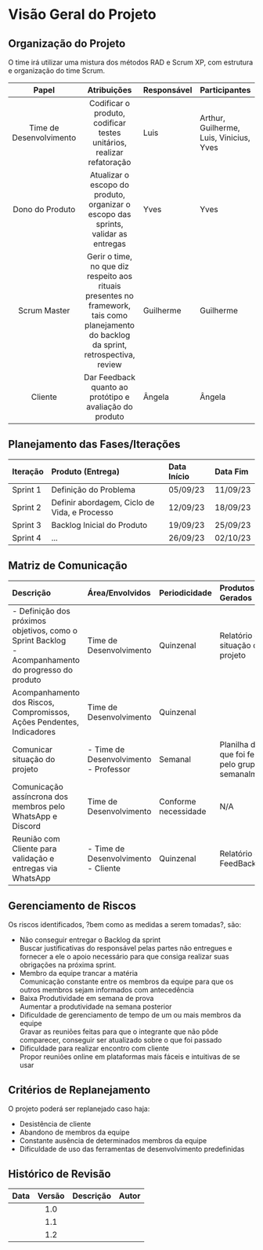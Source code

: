 # Visão Geral do Projeto

## Organização do Projeto

O time irá utilizar uma mistura dos métodos RAD e Scrum XP, com estrutura e organização do time Scrum.

|           Papel          | Atribuições                                                            | Responsável | Participantes |
| :----------------------: | :--------------------------------------------------------------------: | ----------------------------------------------- | ------------ |
| Time de Desenvolvimento  | Codificar o produto, codificar testes unitários, realizar refatoração  | Luis | Arthur, Guilherme, Luis, Vinicius, Yves |
| Dono do Produto          | Atualizar o escopo do produto, organizar o escopo das sprints, validar as entregas |          Yves                    | Yves |
| Scrum Master             | Gerir o time, no que diz respeito aos rituais presentes no framework, tais como planejamento do backlog da sprint, retrospectiva, review | Guilherme |  Guilherme |
| Cliente                  | Dar Feedback quanto ao protótipo e avaliação do produto |  Ângela |  Ângela |

## Planejamento das Fases/Iterações

| Iteração | Produto (Entrega)                            | Data Início | Data Fim |
| :------- | :------------------------------------------- | :---------- | :------- |
| Sprint 1 | Definição do Problema                        | 05/09/23    | 11/09/23 |
| Sprint 2 | Definir abordagem, Ciclo de Vida, e Processo | 12/09/23    | 18/09/23 |
| Sprint 3 | Backlog Inicial do Produto                   | 19/09/23    | 25/09/23 |
| Sprint 4 | ...                                          | 26/09/23    | 02/10/23 |

## Matriz de Comunicação

| Descrição | Área/Envolvidos | Periodicidade | Produtos Gerados |
| :-------- | :-------------- | :------------ | :--------------- |
| - Definição dos próximos objetivos, como o Sprint Backlog </br> - Acompanhamento do progresso do produto | Time de Desenvolvimento | Quinzenal | Relatório de situação do projeto |
| Acompanhamento dos Riscos, Compromissos, Ações Pendentes, Indicadores | Time de Desenvolvimento | Quinzenal |  |
| Comunicar situação do projeto | - Time de Desenvolvimento </br> - Professor | Semanal | Planilha do que foi feito pelo grupo semanalmente |
| Comunicação assíncrona dos membros pelo WhatsApp e Discord | Time de Desenvolvimento | Conforme necessidade | N/A |
| Reunião com Cliente para validação e entregas via WhatsApp | - Time de Desenvolvimento </br> - Cliente | Quinzenal | Relatório de FeedBacks |

## Gerenciamento de Riscos

Os riscos identificados, ?bem como as medidas a serem tomadas?, são:

<ul>
    <li> Não conseguir entregar o Backlog da sprint </li>
        Buscar justificativas do responsável pelas partes não entregues e fornecer a ele o apoio necessário para que consiga realizar suas obrigações na próxima sprint.
    <li> Membro da equipe trancar a matéria </li>
        Comunicação constante entre os membros da equipe para que os outros membros sejam informados com antecedência
    <li> Baixa Produtividade em semana de prova </li>
        Aumentar a produtividade na semana posterior
    <li> Dificuldade de gerenciamento de tempo de um ou mais membros da equipe </li>
        Gravar as reuniões feitas para que o integrante que não pôde comparecer, conseguir ser atualizado sobre o que foi passado
    <li> Dificuldade para realizar encontro com cliente </li>
        Propor reuniões online em plataformas mais fáceis e intuitivas de se usar
</ul>



## Critérios de Replanejamento

O projeto poderá ser replanejado caso haja:

<ul>
    <li> Desistência de cliente </li>
    <li> Abandono de membros da equipe </li>
    <li> Constante ausência de determinados membros da equipe </li>
    <li> Dificuldade de uso das ferramentas de desenvolvimento predefinidas </li>
</ul>

## Histórico de Revisão

| Data       | Versão |                                                          Descrição                                                            |    Autor     |
| :--------: | :----: | ----------------------------------------------------------------------------------------------------------------------------- | ------------ |
|            | 1.0    |                                                                                                                               |              |
|            | 1.1    |                                                                                                                               |              |
|            | 1.2    |                                                                                                                               |              |
